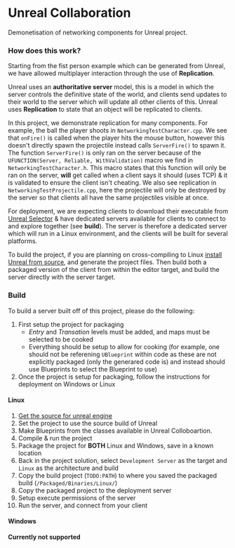 # Unreal Collaboration
Demonetisation of networking components for Unreal project.

### How does this work?
Starting from the fist person example which can be generated from Unreal, we have allowed multiplayer interaction through the use of **Replication**. 

Unreal uses an **authoritative server** model, this is a model in which the server controls the definitive state of the world, and clients send updates to their world to the server which will update all other clients of this. Unreal uses **Replication** to state that an object will be replicated to clients.

In this project, we demonstrate replication for many components. For example, the ball the player shoots in `NetworkingTestCharacter.cpp`. We see that `onFire()` is called when the player hits the mouse button, however this doesn't directly spawn the projectile instead calls `ServerFire()` to spawn it. The function `ServerFire()` is only ran on the server because of the `UFUNCTION(Server, Reliable, WithValidation)` macro we find in `NetworkingTestCharacter.h`. This macro states that this function will only be ran on the server, **will** get called when a client says it should (uses TCP) & it is validated to ensure the client isn't cheating. We also see replication in `NetworkingTestProjectile.cpp`, here the projectile will only be destroyed by the server so that clients all have the same projectiles visible at once.

For deployment, we are expecting clients to download their executable from [Unreal Selector](https://gitlab.donald108.com/university/unreal-selector) & have dedicated servers available for clients to connect to and explore together (see **build**).
The server is therefore a dedicated server which will run in a Linux environment, and the clients will be built for several platforms. 

To build the project, if you are planning on cross-compiling to Linux [install Unreal from source](https://docs.unrealengine.com/en-US/GettingStarted/DownloadingUnrealEngine/index.html), and generate the project files. Then build both a packaged version of the client from within the editor target, and build the server directly with the server target.

### Build
To build a server built off of this project, please do the following:
1. First setup the project for packaging
    * *Entry* and *Transation* levels must be added, and maps must be selected to be cooked
    * Everything should be setup to allow for cooking (for example, one should not be referening `UBlueprint` within code as these are not explicitly packaged (only the generared code is) and instead should use Blueprints to select the Blueprint to use)
2. Once the project is setup for packaging, follow the instructions for deployment on Windows or Linux

#### Linux
1. [Get the source for unreal engine](https://www.unrealengine.com/en-US/ue4-on-github)
2. Set the project to use the source build of Unreal
3. Make Blueprints from the classes available in Unreal Colloboartion.
4. Compile & run the project
5. Package the project for **BOTH** Linux and Windows, save in a known location
6. Back in the project solution, select `Development Server` as the target and `Linux` as the architecture and build
7. Copy the build project (`TODO:PATH`) to where you saved the packaged build (`/Packaged/Binaries/Linux/`)
8. Copy the packaged project to the deployment server
9. Setup execute permissions of the server
10. Run the server, and connect from your client

#### Windows
**Currently not supported**